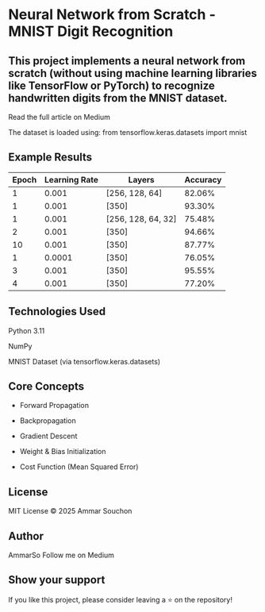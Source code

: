 # Neural Network from Scratch - MNIST Digit Recognition

## This project implements a neural network from scratch (without using machine learning libraries like TensorFlow or PyTorch) to recognize handwritten digits from the MNIST dataset.

Read the full article on Medium

The dataset is loaded using:
from tensorflow.keras.datasets import mnist


## Example Results

| Epoch | Learning Rate | Layers               | Accuracy |
|-------|---------------|----------------------|----------|
| 1     | 0.001         | [256, 128, 64]       | 82.06%   |
| 1     | 0.001         | [350]                | 93.30%   |
| 1     | 0.001         | [256, 128, 64, 32]   | 75.48%   |
| 2     | 0.001         | [350]                | 94.66%   |
| 10    | 0.001         | [350]                | 87.77%   |
| 1     | 0.0001        | [350]                | 76.05%   |
| 3     | 0.001         | [350]                | 95.55%   |
| 4     | 0.001         | [350]                | 77.20%   |


## Technologies Used

Python 3.11

NumPy

MNIST Dataset (via tensorflow.keras.datasets)

## Core Concepts

- Forward Propagation

- Backpropagation

- Gradient Descent

- Weight & Bias Initialization

- Cost Function (Mean Squared Error)

## License

MIT License © 2025 Ammar Souchon

## Author

AmmarSo Follow me on Medium 

## Show your support

If you like this project, please consider leaving a ⭐ on the repository!
